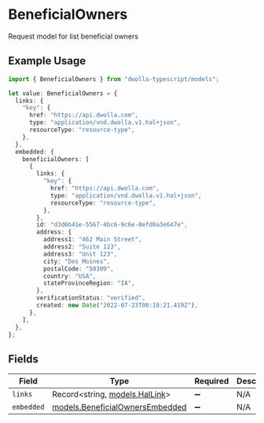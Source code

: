 # BeneficialOwners

Request model for list beneficial owners

## Example Usage

```typescript
import { BeneficialOwners } from "dwolla-typescript/models";

let value: BeneficialOwners = {
  links: {
    "key": {
      href: "https://api.dwolla.com",
      type: "application/vnd.dwolla.v1.hal+json",
      resourceType: "resource-type",
    },
  },
  embedded: {
    beneficialOwners: [
      {
        links: {
          "key": {
            href: "https://api.dwolla.com",
            type: "application/vnd.dwolla.v1.hal+json",
            resourceType: "resource-type",
          },
        },
        id: "d3d6b41e-5567-4bc6-9c6e-0efd0a3e647e",
        address: {
          address1: "462 Main Street",
          address2: "Suite 123",
          address3: "Unit 123",
          city: "Des Moines",
          postalCode: "50309",
          country: "USA",
          stateProvinceRegion: "IA",
        },
        verificationStatus: "verified",
        created: new Date("2022-07-23T00:18:21.419Z"),
      },
    ],
  },
};
```

## Fields

| Field                                                                    | Type                                                                     | Required                                                                 | Description                                                              |
| ------------------------------------------------------------------------ | ------------------------------------------------------------------------ | ------------------------------------------------------------------------ | ------------------------------------------------------------------------ |
| `links`                                                                  | Record<string, [models.HalLink](../models/hallink.md)>                   | :heavy_minus_sign:                                                       | N/A                                                                      |
| `embedded`                                                               | [models.BeneficialOwnersEmbedded](../models/beneficialownersembedded.md) | :heavy_minus_sign:                                                       | N/A                                                                      |
